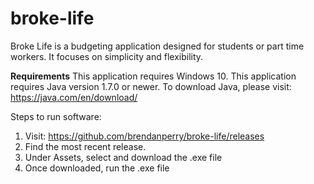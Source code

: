 # broke-life

Broke Life is a budgeting application designed for students or part time workers. It focuses on simplicity and flexibility. 

**Requirements**
This application requires Windows 10.
This application requires Java version 1.7.0 or newer.
To download Java, please visit: https://java.com/en/download/

Steps to run software: 

1. Visit: https://github.com/brendanperry/broke-life/releases
2. Find the most recent release.
3. Under Assets, select and download the .exe file
4. Once downloaded, run the .exe file
